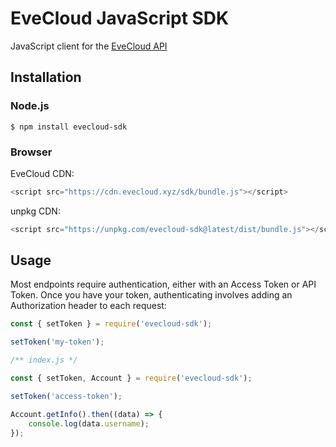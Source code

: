 # EveCloud JavaScript SDK

JavaScript client for the [EveCloud API](https://docs.evecloud.xyz/reference/rest-api)

## Installation

### Node.js

```
$ npm install evecloud-sdk
```

### Browser

EveCloud CDN:
```js
<script src="https://cdn.evecloud.xyz/sdk/bundle.js"></script>
```

unpkg CDN:
```js
<script src="https://unpkg.com/evecloud-sdk@latest/dist/bundle.js"></script>
```

## Usage

Most endpoints require authentication, either with an Access Token or API Token.
Once you have your token, authenticating involves adding an Authorization header to each request:

```js
const { setToken } = require('evecloud-sdk');

setToken('my-token');
```

```js
/** index.js */

const { setToken, Account } = require('evecloud-sdk');

setToken('access-token');

Account.getInfo().then((data) => {
    console.log(data.username);
});
```